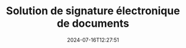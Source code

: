 ---
############################# Static ############################
layout: "family"
date:  2024-07-16T12:27:51
draft: false

product: "Signature"
product_tag: "signature"

lang: fr

############################# Head ############################
head_title: "Applications de signature numérique C# .NET, Java, Node.js"
head_description: "Intégrez les signatures électroniques dans les applications .NET, Java ou Node.js avec GroupDocs.Signature. Signez les formats de documents commerciaux les plus courants."

############################# Header ############################
title: "Solution de signature électronique de documents"
description:  |
  Signez des documents et des images numériques sur n'importe quelle plate-forme à l'aide de nos API flexibles et de nos solutions basées sur des applications pour les programmeurs et les utilisateurs finaux.

  Recherchez et modifiez les signatures précédemment ajoutées à l'aide de méthodes avancées.

  Protégez les documents des modifications grâce aux certificats numériques et contrôlez les métadonnées cachées.

############################# Supported Platforms ###############################
supported_platforms:
  enable: true
  head_title: "Choisissez votre plateforme"
  title: "Indépendance de la plateforme"
  description: "La bibliothèque GroupDocs.Signature prend en charge les systèmes d'exploitation et les frameworks suivants :"
  details_link_title: "Apprendre encore plus"

  items:
    # items loop
    - title: ".NET"
      description: GroupDocs.Signature .NET 
      color: "blue"
      tag: "net"
      link: "/signature/net/"
      features_link: "https://docs.groupdocs.com/signature/net/system-requirements/"
      features:
          # features loop
          - rows: "3"
            content: |
                    .NET Framework 4.6.2 or higher <br> .NET Core 3.0 or higher <br> .NET 6.0 or higher
      
          # features loop
          - rows: "4"
            content: |
                    Windows <br> Linux <br> Mac OS <br> Microsoft Azure
      
          # features loop
          - rows: "3"
            content: |
                    Microsoft Visual Studio <br> JetBrains Rider <br> Microsoft Visual Code
      
          # features loop
          - rows: "1"
            content: |
                    60+ file formats
      

    # items loop
    - title: "Java"
      description: GroupDocs.Signature Java
      color: "red"
      tag: "java"
      link: "/signature/java/"
      features_link: "https://docs.groupdocs.com/signature/java/system-requirements/"
      features:
          # features loop
          - rows: "3"
            content: |
                    Java 8 or higher
      
          # features loop
          - rows: "4"
            content: |
                    Windows <br> Linux <br> Mac OS
      
          # features loop
          - rows: "3"
            content: |
                    IntelliJ IDEA <br> Eclipse <br> NetBeans
      
          # features loop
          - rows: "1"
            content: |
                    60+ file formats

    # items loop
    - title: "Node.js"
      description: GroupDocs.Signature Node.js
      color: "green"
      tag: "nodejs-java"
      link: "/signature/nodejs-java/"
      features_link: "https://docs.groupdocs.com/signature/"
      features:
          # features loop
          - rows: "3"
            content: |
                    Node.js 16+ and J2SE 8.0 (1.8)+
      
          # features loop
          - rows: "4"
            content: |
                    Windows <br> Linux <br> Mac OS
      
          # features loop
          - rows: "3"
            content: |
                    Atom <br> Visual Studio Code <br> Tout autre éditeur de texte
      
          # features loop
          - rows: "1"
            content: |
                    60+ file formats

############################# Features ###############################
features:
  enable: true
  title: "GroupDocs.Signature fonctionnalités clés"
  description: "Notre solution est conçue pour ajouter différents types de signatures aux formats de documents et de fichiers courants. Enrichissez facilement vos processus métier."

  items:
    # items loop
    - icon: "additional"
      title: "Enrichissez vos données avec des signatures"
      content: "Ajoutez du texte, des images, des filigranes, etc. à vos documents professionnels."

    # items loop
    - icon: "protect"
      title: "Protéger le contenu des documents"
      content: "Interdisez les modifications de documents en les scellant avec un certificat numérique."

    # items loop
    - icon: "search"
      title: "Ajouter des données cachées et des codes-barres"
      content: "Utilisez des métadonnées pour stocker des informations invisibles ou insérer des codes-barres personnalisés sur les pages."

    # items loop
    - icon: "manipulate"
      title: "Manipuler les signatures"
      content: "Recherchez, mettez à jour ou supprimez toutes les signatures ajoutées précédemment."

############################# Code samples ############################
code_samples:
  enable: true
  title: "Protégez vos fichiers à l'aide de signatures"
  description: "GroupDocs.Signature exemples de code"
  items:
    # code sample loop
    - title: "Générer et ajouter un code QR"
      content: |
       GroupDocs.Signature nous permet de générer et d'ajouter des codes QR aux documents aux formats pris en charge. Fournissez le chemin d’accès à un document qui doit être signé et configurez le texte souhaité et les options visuelles du code QR. Vous pouvez placer l'image du code QR générée sur n'importe quelle zone de n'importe quelle page de document.
      samples:
        - language: "C#"
          color: "blue"
          content: |
            ```csharp {style=abap}   
            // Préciser le document à signer
            using (Signature signature = new Signature("source.docx"))
            {
                // Créer des options de signe de code QR
                QrCodeSignOptions options = new QrCodeSignOptions("JohnSmith")
                {
                    // Définir les options du code QR
                    EncodeType = QrCodeTypes.QR,
                    Left = 50,
                    Top = 150,
                };

                // Signer et enregistrer le fichier traité
                SignResult result = signature.Sign("result.docx", options);
            }
            ```
        - language: "Java"
          color: "red"
          content: |
            ```java {style=abap}   
            // Préciser le document à signer
            Signature signature = new Signature("source.docx");

            // Créer des options de signe de code QR
            QrCodeSignOptions options = new QrCodeSignOptions("JohnSmith");

            // Définir les options du code QR
            options.setEncodeType(QrCodeTypes.QR);
            options.setLeft(50);
            options.setTop(100);

            // Signer et enregistrer le fichier traité
            signature.sign("result.docx", options);
            ```
        - language: "TypeScript"
          color: "green"
          content: |
            ```javascript {style=abap}  
            const signatureLib = require('@groupdocs/groupdocs.signature')

            // Préciser le document à signer
            const signature = new signatureLib.Signature('source.docx');

            // Créer des options de signe de code QR
            const options = new signatureLib.QrCodeSignOptions('JohnSmith');

            // Définir les options du code QR
            options.setEncodeType(signatureLib.QrCodeTypes.QR);
            options.setLeft(50);
            options.setTop(100);

            // Signer et enregistrer le fichier traité
            signature.sign('result.docx', options);
            ```

############################# Supported Formats ###############################
formats:
  enable: true
  title: "Plus de 60 formats de fichiers sont pris en charge"
  description: "GroupDocs.Signature prend en charge presque tous les formats de fichiers courants"

############################# Metrics ###############################
metrics:
  enable: true
  title: "Données statistiques de notre bibliothèque"
  description: "Inspectez les indicateurs clés des produits, révélant des informations sur nos réalisations, notre impact et notre croissance"

  items:
    # items loop
    - number: "50+"
      title: "Formats pris en charge"
      content: "Signature de plus de 60 formats de fichiers professionnels parmi les plus populaires."

    # items loop
    - number: "500k"
      title: "Téléchargements NuGet"
      content: "GroupDocs.Signature pour .NET est une bibliothèque populaire avec plus de 550 000 téléchargements sur NuGet."

    # items loop
    - number: "15k"
      title: "Téléchargements Maven"
      content: "Les développeurs Java ont téléchargé GroupDocs.Signature sur Maven plus de 15 000 fois."

    # items loop
    - number: "140+"
      title: "Clients satisfaits"
      content: "Des développeurs individuels et de grandes entreprises du monde entier utilisent nos produits pour créer des solutions innovantes."


############################# Customers ###############################
customers:
  enable: true
  title: "Nos clients satisfaits"
  description: "Les bibliothèques GroupDocs sont utilisées par des marques de renommée mondiale et distinguées à travers le monde"

  items:
    # items loop
    - title: "BenQ Corporation"
      logo: "benq"
      
    # items loop
    - title: "Nasdaq Stock Market"
      logo: "nasdaq"
      
    # items loop
    - title: "AT&T Inc."
      logo: "att"
      
    # items loop
    - title: "Customer logo AstraZeneca"
      logo: "astrazeneca"
      
    # items loop
    - title: "Central Bank of Argentina"
      logo: "argentinacentralbank"
      
    # items loop
    - title: "Roche Holding AG"
      logo: "roche"
      
    # items loop
    - title: "Capita"
      logo: "capita"
      
    # items loop
    - title: "Axa S.A."
      logo: "axa"
      
    # items loop
    - title: "Instructure Inc."
      logo: "instructure"
      
    # items loop
    - title: "Wipro"
      logo: "wipro"


############################# Actions ###############################
actions:
  enable: true
  title: "Prêt à commencer?"
  description: "Essayez les fonctionnalités de GroupDocs.Signature gratuitement sur votre plateforme"

  items:
    # items loop
    - title: ".NET"
      color: "blue"
      link: "/signature/net/"

    # items loop
    - title: "Java"
      color: "red"
      link: "/signature/java/"

    # items loop
    - title: "Node.js"
      color: "green"
      link: "/signature/nodejs-java/"      

############################# FAQ ###############################
faq:
  enable: true
  title: "Questions fréquemment posées"
  description: "Explorez notre foire aux questions"

  items:
    # items loop
    - question: "GroupDocs.Signature a-t-il besoin d'une bibliothèque externe pour la signature de documents ?"
      answer: "Non, GroupDocs.Signature fonctionne de manière indépendante. Il n'y a pas de dépendances tierces comme Adobe Acrobat, Microsoft Office, etc."

    # items loop
    - question: "Est-il possible de tester les fonctionnalités de GroupDocs.Signature avant d'acheter ?"
      answer: "Absolument! GroupDocs.Signature propose un essai gratuit. Installez-le et explorez ses fonctionnalités. Notez que les versions d'essai ajoutent des « badges d'essai » à vos documents et ne traitent que les 3 premières pages. Pour une expérience complète, obtenez une licence temporaire gratuite de 30 jours pour accéder à toutes les fonctionnalités. Voir les détails sous [licence temporaire](https://purchase.groupdocs.com/temporary-license/)."

    # items loop
    - question: "Quels types de licences sont proposés ?"
      answer: "Vous recherchez une licence GroupDocs.Signature ? Nous vous proposons différentes options adaptées à vos besoins. Choisissez en fonction de la taille de l'équipe, des emplacements de déploiement (bureau unique ou lieux de travail distants) et si la distribution au client final nécessite le partage du SDK/API avec les clients. Vous pouvez également opter pour une licence d’utilisation mensuelle avec des forfaits payants : ne payez que pour ce que vous utilisez. Découvrez la solution qui vous convient le mieux sous [pricing](https://purchase.groupdocs.com/pricing/signature/net/)."

############################# Cloud Links ###############################
cloud_links:
  enable: true
  title: "GroupDocs.Signature API low-code"
  description: "Signez des fichiers à l'aide de votre application via notre API REST basée sur le cloud."
  
  items:
    # items loop
    - title: "GroupDocs.Signature Cloud for cURL"
      content: "Utilisez l'API cURL RESTful pour apposer des signatures sur PDF, Word, Excel, PowerPoint, JPEG et de nombreux autres formats de fichiers."
      icon: "groupdocs_signature-for-curl"
      link: "https://products.groupdocs.cloud/signature/curl"

    # items loop
    - title: "GroupDocs.Signature Cloud for .NET"
      content: "Enrichissez vos applications .NET avec la signature de documents via Cloud SDK. Protégez les documents professionnels à votre manière."
      icon: "groupdocs_signature-for-net"
      link: "https://products.groupdocs.cloud/signature/net"

    # items loop
    - title: "GroupDocs.Signature Cloud for Java"
      content: "Le SDK GroupDocs.Signature donne accès à diverses possibilités permettant à vos applications Java de signer n'importe quel fichier."
      icon: "groupdocs_signature-for-java"
      link: "https://products.groupdocs.cloud/signature/java"

############################# App links ###############################
app_links:
  enable: true
  title: "GroupDocs.Signature Applications Web"
  description: "GroupDocs.Signature présente une application Web gratuite où vous pouvez signer des documents. Plus de 60 formats de fichiers populaires peuvent être signés GRATUITEMENT via votre navigateur préféré."

  items:
    # items loop
    - title: "GroupDocs.Signature Total"
      content: "Outil en ligne pour apposer des signatures sur des documents depuis n'importe quel appareil."
      icon: "groupdocs_watermark-app"
      link: "https://products.groupdocs.app/signature/total"

    # items loop
    - title: "GroupDocs.Signature DOCX"
      content: "Signez MS Word DOCX en ligne."
      icon: "groupdocs_words-app"
      link: "https://products.groupdocs.app/signature/docx"

    # items loop
    - title: "GroupDocs.Signature PDF"
      content: "Protégez les documents PDF en ligne."
      icon: "groupdocs_pdf-app"
      link: "https://products.groupdocs.app/signature/pdf"


      


---